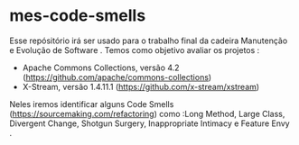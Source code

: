 # mes-code-smells
Esse repósitório irá ser usado para o trabalho final da cadeira Manutenção e Evolução de Software .
Temos como objetivo avaliar os projetos :
  - Apache Commons Collections, versão 4.2 (https://github.com/apache/commons-collections)  
  - X-Stream, versão 1.4.11.1 (https://github.com/x-stream/xstream) 

Neles iremos identificar alguns Code Smells (https://sourcemaking.com/refactoring) como :Long Method, Large Class, Divergent Change, Shotgun Surgery, Inappropriate Intimacy e Feature Envy .

